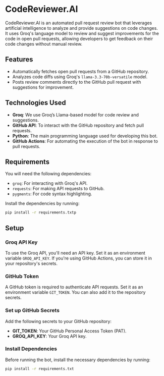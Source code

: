 # CodeReviewer.AI

CodeReviewer.AI is an automated pull request review bot that leverages artificial intelligence to analyze and provide suggestions on code changes. It uses Groq's language model to review and suggest improvements for the code in open pull requests, allowing developers to get feedback on their code changes without manual review.

## Features
- Automatically fetches open pull requests from a GitHub repository.
- Analyzes code diffs using Groq's `llama-3.3-70b-versatile` model.
- Posts review comments directly to the GitHub pull request with suggestions for improvement.

## Technologies Used
- **Groq**: We use Groq’s Llama-based model for code review and suggestions.
- **GitHub API**: To interact with the GitHub repository and fetch pull requests.
- **Python**: The main programming language used for developing this bot.
- **GitHub Actions**: For automating the execution of the bot in response to pull requests.

## Requirements 

You will need the following dependencies:

- `groq`: For interacting with Groq's API.
- `requests`: For making API requests to GitHub.
- `pygments`: For code syntax highlighting.

Install the dependencies by running:

```bash
pip install -r requirements.txtp 
```

## Setup

### Groq API Key

To use the Groq API, you'll need an API key. Set it as an environment variable `GROQ_API_KEY`. If you're using GitHub Actions, you can store it in your repository's secrets.

### GitHub Token

A GitHub token is required to authenticate API requests. Set it as an environment variable `GIT_TOKEN`. You can also add it to the repository secrets.

### Set up GitHub Secrets

Add the following secrets to your GitHub repository:

- **GIT_TOKEN**: Your GitHub Personal Access Token (PAT).
- **GROQ_API_KEY**: Your Groq API key.

### Install Dependencies

Before running the bot, install the necessary dependencies by running:

```bash
pip install -r requirements.txt


